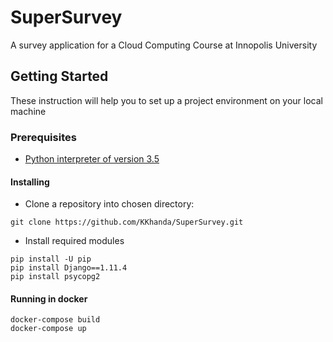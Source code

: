 # SuperSurvey
A survey application for a Cloud Computing Course at Innopolis University
## Getting Started
These instruction will help you to set up a project environment on your local machine
### Prerequisites
* [Python interpreter of version 3.5](https://www.python.org/downloads/release/python-354/)
#### Installing
* Clone a repository into chosen directory:
```
git clone https://github.com/KKhanda/SuperSurvey.git
```
* Install required modules
```
pip install -U pip
pip install Django==1.11.4
pip install psycopg2
```
#### Running in docker

```
docker-compose build
docker-compose up
```